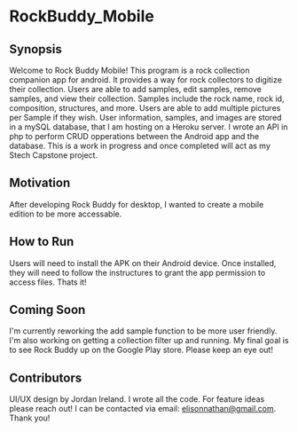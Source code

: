 # RockBuddy_Mobile

## Synopsis
Welcome to Rock Buddy Mobile! This program is a rock collection companion app for android. It provides a way for rock collectors to digitize their collection. Users are able to add samples, edit samples, remove samples, and view their collection. Samples include the rock name, rock id, composition, structures, and more. Users are able to add multiple pictures per Sample if they wish.
User information, samples, and images are stored in a mySQL database, that I am hosting on a Heroku server. I wrote an API in php to perform CRUD opperations between the Android app and the database. 
This is a work in progress and once completed will act as my Stech Capstone project.

## Motivation
After developing Rock Buddy for desktop, I wanted to create a mobile edition to be more accessable.

## How to Run
Users will need to install the APK on their Android device. Once installed, they will need to follow the instructures to grant the app permission to access files. Thats it! 

## Coming Soon
I'm currently reworking the add sample function to be more user friendly. I'm also working on getting a collection filter up and running.
My final goal is to see Rock Buddy up on the Google Play store. Please keep an eye out!

## Contributors
UI/UX design by Jordan Ireland. 
I wrote all the code.
For feature ideas please reach out! I can be contacted via email: elisonnathan@gmail.com. 
Thank you!

